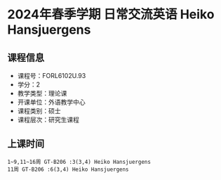 # 2024年春季学期 日常交流英语 Heiko Hansjuergens






## 课程信息

- 课程号：FORL6102U.93
- 学分：2
- 教学类型：理论课
- 开课单位：外语教学中心
- 课程类别：硕士
- 课程层次：研究生课程

## 上课时间

```
1~9,11~16周 GT-B206 :3(3,4) Heiko Hansjuergens
11周 GT-B206 :6(3,4) Heiko Hansjuergens
```

